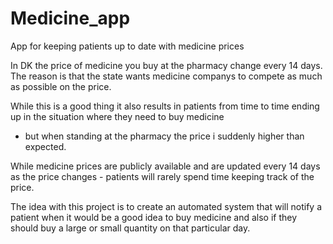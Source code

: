 # Medicine_app
App for keeping patients up to date with medicine prices

In DK the price of medicine you buy at the pharmacy change every 14 days. The reason is that the state wants medicine companys to compete as much as possible on the price.

While this is a good thing it also results in patients from time to time ending up in the situation where they need to buy medicine 
- but when standing at the pharmacy the price i suddenly higher than expected.

While medicine prices are publicly available and are updated every 14 days as the price changes - patients will rarely spend time keeping track of the price.

The idea with this project is to create an automated system that will notify a patient when it would be a good idea to buy medicine and also if they should buy
a large or small quantity on that particular day.

